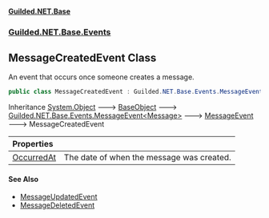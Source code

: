 
#### [Guilded.NET.Base](index 'index')
### [Guilded.NET.Base.Events](index#Guilded_NET_Base_Events 'Guilded.NET.Base.Events')
## MessageCreatedEvent Class
An event that occurs once someone creates a message.  
```csharp
public class MessageCreatedEvent : Guilded.NET.Base.Events.MessageEvent
```

Inheritance [System.Object](https://docs.microsoft.com/en-us/dotnet/api/System.Object 'System.Object') &#129106; [BaseObject](BaseObject 'Guilded.NET.Base.BaseObject') &#129106; [Guilded.NET.Base.Events.MessageEvent&lt;](MessageEvent_T_ 'Guilded.NET.Base.Events.MessageEvent&lt;T&gt;')[Message](Message 'Guilded.NET.Base.Chat.Message')[&gt;](MessageEvent_T_ 'Guilded.NET.Base.Events.MessageEvent&lt;T&gt;') &#129106; [MessageEvent](MessageEvent 'Guilded.NET.Base.Events.MessageEvent') &#129106; MessageCreatedEvent  

| Properties | |
| :--- | :--- |
| [OccurredAt](MessageCreatedEvent_OccurredAt 'Guilded.NET.Base.Events.MessageCreatedEvent.OccurredAt') | The date of when the message was created.<br/> |

#### See Also
- [MessageUpdatedEvent](MessageUpdatedEvent 'Guilded.NET.Base.Events.MessageUpdatedEvent')
- [MessageDeletedEvent](MessageDeletedEvent 'Guilded.NET.Base.Events.MessageDeletedEvent')
